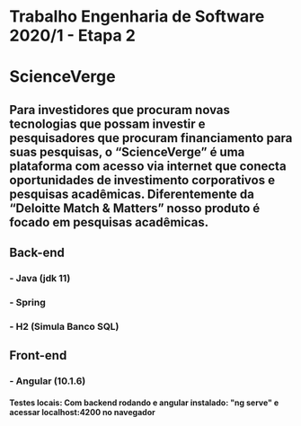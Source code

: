 # Trabalho Engenharia de Software 2020/1 - Etapa 2
# ScienceVerge
## Para  investidores que procuram novas tecnologias que possam investir e pesquisadores que procuram financiamento para suas pesquisas, o “ScienceVerge” é uma plataforma com acesso via internet que conecta oportunidades de investimento corporativos e pesquisas acadêmicas. Diferentemente da “Deloitte Match & Matters” nosso produto é focado em pesquisas acadêmicas.

## Back-end
### - Java (jdk 11)
### - Spring
### - H2 (Simula Banco SQL)
## Front-end
### - Angular (10.1.6)
#### Testes locais: Com backend rodando e angular instalado: "ng serve" e acessar localhost:4200 no navegador